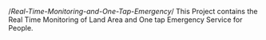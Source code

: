 /*Real-Time-Monitoring-and-One-Tap-Emergency*/
This Project contains the Real Time Monitoring of Land Area and One tap Emergency Service for People.
